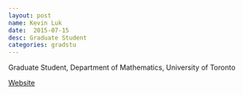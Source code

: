 ```yaml
---
layout: post
name: Kevin Luk
date:  2015-07-15
desc: Graduate Student
categories: gradstu
---
```

Graduate Student, Department of Mathematics, University of Toronto

[Website](https://www.math.toronto.edu/cms/luk-kevin-ka-hang/)